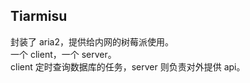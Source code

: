 ## Tiarmisu

封装了 aria2，提供给内网的树莓派使用。  
一个 client，一个 server。  
client 定时查询数据库的任务，server 则负责对外提供 api。

